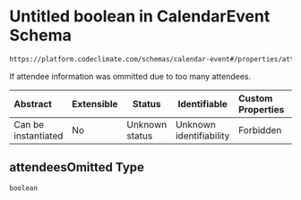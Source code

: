 # Untitled boolean in CalendarEvent Schema

```txt
https://platform.codeclimate.com/schemas/calendar-event#/properties/attendeesOmitted
```

If attendee information was ommitted due to too many attendees.


| Abstract            | Extensible | Status         | Identifiable            | Custom Properties | Additional Properties | Access Restrictions | Defined In                                                                                         |
| :------------------ | ---------- | -------------- | ----------------------- | :---------------- | --------------------- | ------------------- | -------------------------------------------------------------------------------------------------- |
| Can be instantiated | No         | Unknown status | Unknown identifiability | Forbidden         | Allowed               | none                | [CalendarEvent.schema.json\*](../../spec/schemas/CalendarEvent.schema.json "open original schema") |

## attendeesOmitted Type

`boolean`
